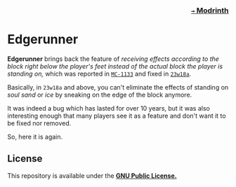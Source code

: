 ### <p align=right>[`→` Modrinth](https://modrinth.com/mod/fabric-api)</p>

# Edgerunner

**Edgerunner** brings back the feature of
*receiving effects according to the block right below the player's feet instead of the actual block the player is standing on,*
which was reported in [`MC-1133`](https://bugs.mojang.com/browse/MC-1133)
and fixed in [`23w18a`](https://feedback.minecraft.net/hc/en-us/articles/15447880761997-Minecraft-Java-Edition-23w18a).

Basically, in `23w18a` and above,
you can't eliminate the effects of standing on *soul sand* or *ice* by sneaking on the edge of the block anymore.

It was indeed a bug which has lasted for over 10 years,
but it was also interesting enough that many players see it as a feature and don't want it to be fixed nor removed.

So, here it is again.

## License

This repository is available under the **[GNU Public License.](LICENSE)**
